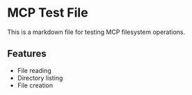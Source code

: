 # MCP Test File

This is a markdown file for testing MCP filesystem operations.

## Features
- File reading
- Directory listing
- File creation